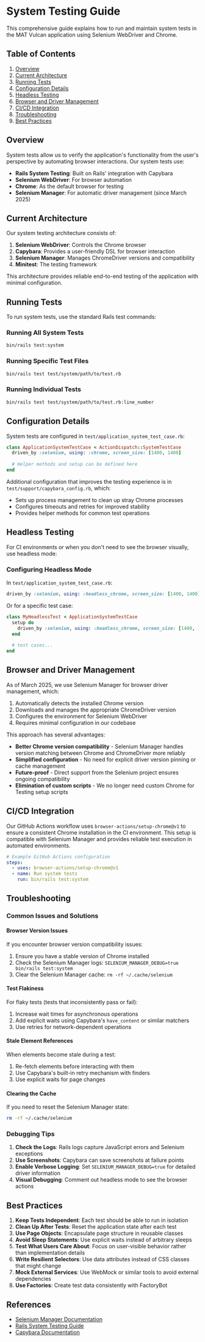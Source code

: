 # System Testing Guide

This comprehensive guide explains how to run and maintain system tests in the MAT Vulcan application using Selenium WebDriver and Chrome.

## Table of Contents
1. [Overview](#overview)
2. [Current Architecture](#current-architecture)
3. [Running Tests](#running-tests)
4. [Configuration Details](#configuration-details)
5. [Headless Testing](#headless-testing)
6. [Browser and Driver Management](#browser-and-driver-management)
7. [CI/CD Integration](#cicd-integration)
8. [Troubleshooting](#troubleshooting)
9. [Best Practices](#best-practices)

## Overview

System tests allow us to verify the application's functionality from the user's perspective by automating browser interactions. Our system tests use:

- **Rails System Testing**: Built on Rails' integration with Capybara
- **Selenium WebDriver**: For browser automation
- **Chrome**: As the default browser for testing
- **Selenium Manager**: For automatic driver management (since March 2025)

## Current Architecture

Our system testing architecture consists of:

1. **Selenium WebDriver**: Controls the Chrome browser
2. **Capybara**: Provides a user-friendly DSL for browser interaction
3. **Selenium Manager**: Manages ChromeDriver versions and compatibility
4. **Minitest**: The testing framework

This architecture provides reliable end-to-end testing of the application with minimal configuration.

## Running Tests

To run system tests, use the standard Rails test commands:

### Running All System Tests

```bash
bin/rails test:system
```

### Running Specific Test Files

```bash
bin/rails test test/system/path/to/test.rb
```

### Running Individual Tests

```bash
bin/rails test test/system/path/to/test.rb:line_number
```

## Configuration Details

System tests are configured in `test/application_system_test_case.rb`:

```ruby
class ApplicationSystemTestCase < ActionDispatch::SystemTestCase
  driven_by :selenium, using: :chrome, screen_size: [1400, 1400]
  
  # Helper methods and setup can be defined here
end
```

Additional configuration that improves the testing experience is in `test/support/capybara_config.rb`, which:

- Sets up process management to clean up stray Chrome processes
- Configures timeouts and retries for improved stability
- Provides helper methods for common test operations

## Headless Testing

For CI environments or when you don't need to see the browser visually, use headless mode:

### Configuring Headless Mode

In `test/application_system_test_case.rb`:

```ruby
driven_by :selenium, using: :headless_chrome, screen_size: [1400, 1400]
```

Or for a specific test case:

```ruby
class MyHeadlessTest < ApplicationSystemTestCase
  setup do
    driven_by :selenium, using: :headless_chrome, screen_size: [1400, 1400]
  end
  
  # test cases...
end
```

## Browser and Driver Management

As of March 2025, we use Selenium Manager for browser driver management, which:

1. Automatically detects the installed Chrome version
2. Downloads and manages the appropriate ChromeDriver version
3. Configures the environment for Selenium WebDriver
4. Requires minimal configuration in our codebase

This approach has several advantages:
- **Better Chrome version compatibility** - Selenium Manager handles version matching between Chrome and ChromeDriver more reliably
- **Simplified configuration** - No need for explicit driver version pinning or cache management
- **Future-proof** - Direct support from the Selenium project ensures ongoing compatibility
- **Elimination of custom scripts** - We no longer need custom Chrome for Testing setup scripts

## CI/CD Integration

Our GitHub Actions workflow uses `browser-actions/setup-chrome@v1` to ensure a consistent Chrome installation in the CI environment. This setup is compatible with Selenium Manager and provides reliable test execution in automated environments.

```yaml
# Example GitHub Actions configuration
steps:
  - uses: browser-actions/setup-chrome@v1
  - name: Run system tests
    run: bin/rails test:system
```

## Troubleshooting

### Common Issues and Solutions

#### Browser Version Issues

If you encounter browser version compatibility issues:

1. Ensure you have a stable version of Chrome installed
2. Check the Selenium Manager logs: `SELENIUM_MANAGER_DEBUG=true bin/rails test:system`
3. Clear the Selenium Manager cache: `rm -rf ~/.cache/selenium`

#### Test Flakiness

For flaky tests (tests that inconsistently pass or fail):

1. Increase wait times for asynchronous operations
2. Add explicit waits using Capybara's `have_content` or similar matchers
3. Use retries for network-dependent operations

#### Stale Element References

When elements become stale during a test:

1. Re-fetch elements before interacting with them
2. Use Capybara's built-in retry mechanism with finders
3. Use explicit waits for page changes

#### Clearing the Cache

If you need to reset the Selenium Manager state:

```bash
rm -rf ~/.cache/selenium
```

### Debugging Tips

1. **Check the Logs**: Rails logs capture JavaScript errors and Selenium exceptions
2. **Use Screenshots**: Capybara can save screenshots at failure points
3. **Enable Verbose Logging**: Set `SELENIUM_MANAGER_DEBUG=true` for detailed driver information
4. **Visual Debugging**: Comment out headless mode to see the browser actions

## Best Practices

1. **Keep Tests Independent**: Each test should be able to run in isolation
2. **Clean Up After Tests**: Reset the application state after each test
3. **Use Page Objects**: Encapsulate page structure in reusable classes
4. **Avoid Sleep Statements**: Use explicit waits instead of arbitrary sleeps
5. **Test What Users Care About**: Focus on user-visible behavior rather than implementation details
6. **Write Resilient Selectors**: Use data attributes instead of CSS classes that might change
7. **Mock External Services**: Use WebMock or similar tools to avoid external dependencies
8. **Use Factories**: Create test data consistently with FactoryBot

## References

- [Selenium Manager Documentation](https://www.selenium.dev/documentation/webdriver/drivers/selenium_manager/)
- [Rails System Testing Guide](https://guides.rubyonrails.org/testing.html#system-testing)
- [Capybara Documentation](https://github.com/teamcapybara/capybara)
